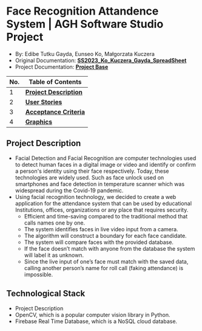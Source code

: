 # Face Recognition Attandence System  | AGH Software Studio Project
*  By: Edibe Tutku Gayda, Eunseo Ko, Małgorzata Kuczera
* Original Documentation: [**SS2023_Ko_Kuczera_Gayda_SpreadSheet**](https://github.com/Kylean01110/AGH-Software-Studio---Face-Regonition-Project/files/11216785/SS2023.Ko_Kuczera_Gayda_User_Stories.xlsx)
* Project Documentation: [**Project Base**](https://github.com/Kylean01110/SS2023_Ko_Kuczera_Gayda_SpreadSheet/tree/main/FaceRecognition_ProjectBase)


| No. | Table of Contents                                                                   |
| --- | ----------------------------------------------------------------------- |
| 1   | [**Project Description**](https://github.com/Etutku/SS2023_Ko_Kuczera_Gayda_SpreadSheet/blob/main/README.md)  
| 2   | [**User Stories**](https://github.com/Etutku/SS2023_Ko_Kuczera_Gayda_SpreadSheet/blob/main/User_Stories.md) |
| 3   | [**Acceptance Criteria**](https://github.com/Etutku/SS2023_Ko_Kuczera_Gayda_SpreadSheet/blob/main/Acceptance_Criteria.md)   |        
| 4   | [**Graphics**](https://github.com/Etutku/SS2023_Ko_Kuczera_Gayda_SpreadSheet/tree/main/FaceRecognition_ProjectBase/newmodes)   |  

## Project Description 
* Facial Detection and Facial Recognition are computer technologies used to detect human faces in a digital image or video and identify or confirm a person's identity using 
their face respectively. Today, these technologies are widely used. Such as face unlock used on smartphones and face detection in temperature scanner which was widespread 
during the Covid-19 pandemic.
* Using facial recognition technology, we decided to create a web application for the attendance system that can be used by educational Institutions, offices, organizations 
or any place that requires security.
  - Efficient and time-saving compared to the traditional method that calls names one by one.
  - The system identifies faces in live video input from a camera.
  - The algorithm will construct a boundary for each face candidate.
  - The system will compare faces with the provided database.
  - If the face doesn’t match with anyone from the database the system will label it as unknown.
  - Since the live input of one’s face must match with the saved data, calling another person’s name for roll call (faking attendance) is impossible.

## Technological Stack 
* Project Description 
* OpenCV, which is a popular computer vision library in Python.
* Firebase Real Time Database, which is a NoSQL cloud database.




